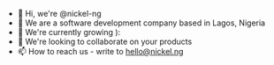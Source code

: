 - 👋 Hi, we're @nickel-ng 
- 👀 We are a software development company based in Lagos, Nigeria
- 🌱 We're currently growing ):
- 💞️ We're looking to collaborate on your products
- 📫 How to reach us - write to hello@nickel.ng
  

<!---
nickel-ng/nickel-ng is a ✨ special ✨ repository because its `README.md` (this file) appears on your GitHub profile.
You can click the Preview link to take a look at your changes.
--->
